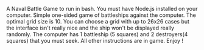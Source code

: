 A Naval Battle Game to run in bash.
You must have Node.js installed on your computer.
Simple one-sided game of battleships against the computer. The optimal grid size is 10. You can choose a grid with up to 26x26 cases but the interface isn't really nice and the ship won't be displayed really randomly. The computer has 1 battleship (5 squares) and 2 destroyers(4 squares) that you must seek. All other instructions are in game. Enjoy ! 
